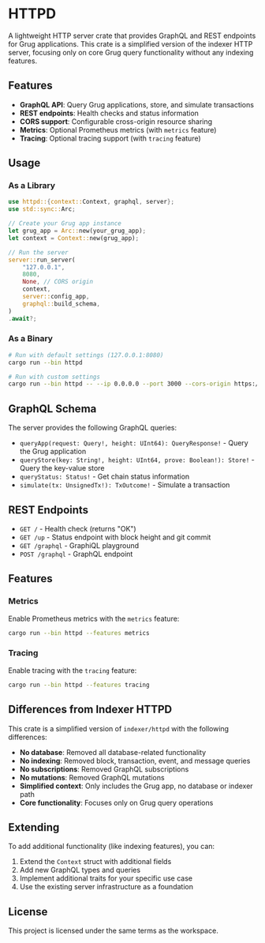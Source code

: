 # HTTPD

A lightweight HTTP server crate that provides GraphQL and REST endpoints for Grug applications. This crate is a simplified version of the indexer HTTP server, focusing only on core Grug query functionality without any indexing features.

## Features

- **GraphQL API**: Query Grug applications, store, and simulate transactions
- **REST endpoints**: Health checks and status information
- **CORS support**: Configurable cross-origin resource sharing
- **Metrics**: Optional Prometheus metrics (with `metrics` feature)
- **Tracing**: Optional tracing support (with `tracing` feature)

## Usage

### As a Library

```rust
use httpd::{context::Context, graphql, server};
use std::sync::Arc;

// Create your Grug app instance
let grug_app = Arc::new(your_grug_app);
let context = Context::new(grug_app);

// Run the server
server::run_server(
    "127.0.0.1",
    8080,
    None, // CORS origin
    context,
    server::config_app,
    graphql::build_schema,
)
.await?;
```

### As a Binary

```bash
# Run with default settings (127.0.0.1:8080)
cargo run --bin httpd

# Run with custom settings
cargo run --bin httpd -- --ip 0.0.0.0 --port 3000 --cors-origin https://example.com
```

## GraphQL Schema

The server provides the following GraphQL queries:

- `queryApp(request: Query!, height: UInt64): QueryResponse!` - Query the Grug application
- `queryStore(key: String!, height: UInt64, prove: Boolean!): Store!` - Query the key-value store
- `queryStatus: Status!` - Get chain status information
- `simulate(tx: UnsignedTx!): TxOutcome!` - Simulate a transaction

## REST Endpoints

- `GET /` - Health check (returns "OK")
- `GET /up` - Status endpoint with block height and git commit
- `GET /graphql` - GraphiQL playground
- `POST /graphql` - GraphQL endpoint

## Features

### Metrics

Enable Prometheus metrics with the `metrics` feature:

```bash
cargo run --bin httpd --features metrics
```

### Tracing

Enable tracing with the `tracing` feature:

```bash
cargo run --bin httpd --features tracing
```

## Differences from Indexer HTTPD

This crate is a simplified version of `indexer/httpd` with the following differences:

- **No database**: Removed all database-related functionality
- **No indexing**: Removed block, transaction, event, and message queries
- **No subscriptions**: Removed GraphQL subscriptions
- **No mutations**: Removed GraphQL mutations
- **Simplified context**: Only includes the Grug app, no database or indexer path
- **Core functionality**: Focuses only on Grug query operations

## Extending

To add additional functionality (like indexing features), you can:

1. Extend the `Context` struct with additional fields
2. Add new GraphQL types and queries
3. Implement additional traits for your specific use case
4. Use the existing server infrastructure as a foundation

## License

This project is licensed under the same terms as the workspace.
